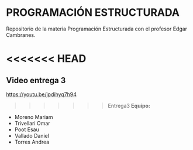 # PROGRAMACIÓN ESTRUCTURADA
Repositorio de la materia Programación Estructurada con el profesor Edgar Cambranes.

<<<<<<< HEAD
=======
## Video entrega 3
https://youtu.be/jpdihyq7h94

>>>>>>> Entrega3
**Equipo:**
- Moreno Mariam
- Trivellari Omar
- Poot Esau
- Vallado Daniel
- Torres Andrea
